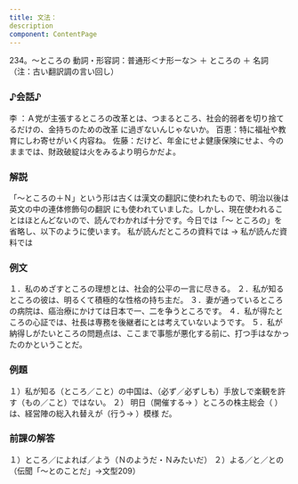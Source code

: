 ```yaml
---
title: 文法：
description
component: ContentPage
---
```



234。～ところの
動詞・形容詞：普通形＜ナ形ーな＞ ＋ ところの ＋ 名詞
（注：古い翻訳調の言い回し）
### ♪会話♪
李 ：Ａ党が主張するところの改革とは、つまるところ、社会的弱者を切り捨てるだけの、金持ちのための改革 に過ぎないんじゃないか。
百恵：特に福祉や教育にしわ寄せがいく内容ね。 佐藤：だけど、年金にせよ健康保険にせよ、今のままでは、財政破綻は火をみるより明らかだよ。
### 解説
「～ところの＋Ｎ」という形は古くは漢文の翻訳に使われたもので、明治以後は英文の中の連体修飾句の翻訳 にも使われていました。しかし、現在使われることはほとんどないので、読んでわかれば十分です。今日では「～ ところの」を省略し、以下のように使います。
私が読んだところの資料では → 私が読んだ資料では
### 例文
１．私のめざすところの理想とは、社会的公平の一言に尽きる。
２．私が知るところの彼は、明るくて積極的な性格の持ち主だ。
３．妻が通っているところの病院は、癌治療にかけては日本で一、二を争うところです。
４．私が得たところの心証では、社長は専務を後継者にとは考えていないようです。
５．私が納得しがたいところの問題点は、ここまで事態が悪化する前に、打つ手はなかったのかということだ。
### 例題
１）私が知る（ところ／こと）の中国は、（必ず／必ずしも）手放しで楽観を許す（もの／こと）ではない。
２） 明日（開催する→ ）ところの株主総会（ ）は、経営陣の総入れ替えが（行う→ ）模様
だ。      
### 前課の解答
１）ところ／によれば／よう（Ｎのようだ・Ｎみたいだ）
２）よる／と／との（伝聞「～とのことだ」→文型209）
